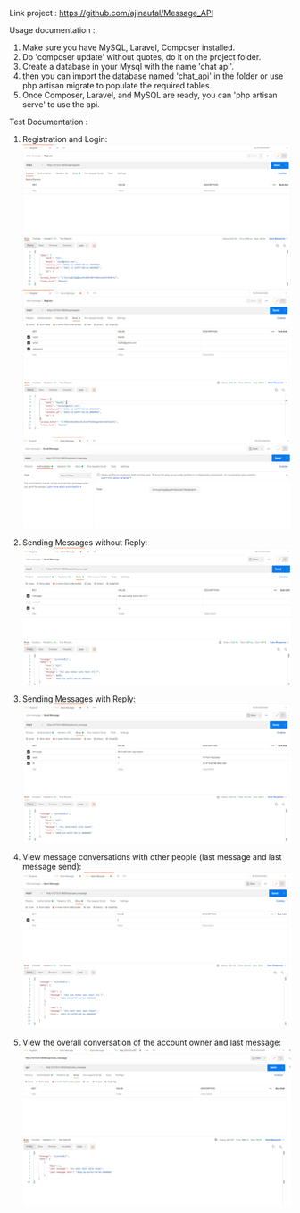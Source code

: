 Link project : https://github.com/ajinaufal/Message_API

Usage documentation : 
1.	Make sure you have MySQL, Laravel, Composer installed.
2.	Do 'composer update' without quotes, do it on the project folder.
3.	Create a database in your Mysql with the name 'chat api'.
4.	then you can import the database named 'chat_api' in the folder or use php artisan migrate to populate the required tables.
5.	Once Composer, Laravel, and MySQL are ready, you can 'php artisan serve' to use the api.


Test Documentation : 
1.	Registration and Login:
  ![Regist User 1](https://github.com/ajinaufal/Message_API/blob/laravel/public/test/Register.png)
  ![Regist User 2](https://github.com/ajinaufal/Message_API/blob/laravel/public/test/Register2.png)
  ![Barear Token](https://github.com/ajinaufal/Message_API/blob/laravel/public/test/Set_Bearer_Token.png)
 
2.	Sending Messages without Reply:
  ![Send Message Without Reply](https://github.com/ajinaufal/Message_API/blob/laravel/public/test/Send_Message_to_User_2.png)
3.	Sending Messages with Reply:
  ![Send Message With Reply](https://github.com/ajinaufal/Message_API/blob/laravel/public/test/reply_message.png)
4.	View message conversations with other people (last message and last message send):
  ![view chat](https://github.com/ajinaufal/Message_API/blob/laravel/public/test/Open_chat_from_someone.png)
5.	View the overall conversation of the account owner and last message:
  ![view chat](https://github.com/ajinaufal/Message_API/blob/laravel/public/test/view_all_conversation_and_last_message.png)
 
